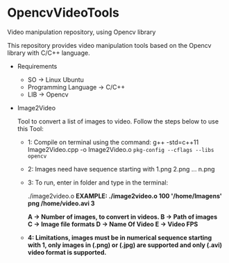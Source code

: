 # OpencvVideoTools
Video manipulation repository, using Opencv library

This repository provides video manipulation tools based on the Opencv library with C/C++ language.

* Requirements

  - SO -> Linux Ubuntu
  - Programming Language -> C/C++
  - LIB -> Opencv

  

- Image2Video

	Tool to convert a list of images to video. Follow the steps below to use this Tool:

	- 1: Compile on terminal using the command: g++ -std=c++11 Image2Video.cpp -o Image2Video.o `pkg-config --cflags --libs opencv`
    - 2: Images need have sequence starting with 1.png 2.png ... n.png
	- 3: To run, enter in folder and type in the terminal:
	
		./image2video.o <A> <B> <C> <D> <E>
		EXAMPLE: ./image2video.o 100 '/home/Imagens' png /home/video.avi 3
		
	    A -> Number of images, to convert in videos. 
	    B -> Path of images  
	    C -> Image file formats 
	    D -> Name Of Video
	    E -> Video FPS
	
	- 4: Limitations, images must be in numerical sequence starting with 1, only images in (.png) or (.jpg) are supported and only (.avi) video format is supported.
